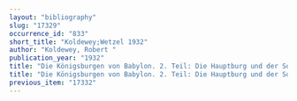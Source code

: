 ```yaml
---
layout: "bibliography"
slug: "17329"
occurrence_id: "833"
short_title: "Koldewey;Wetzel 1932"
author: "Koldewey, Robert "
publication_year: "1932"
title: "Die Königsburgen von Babylon. 2. Teil: Die Hauptburg und der Sommerpalast Nebukadnezars im Hügel Babil, WVDOG 55 (Leipzig)"
title: "Die Königsburgen von Babylon. 2. Teil: Die Hauptburg und der Sommerpalast Nebukadnezars im Hügel Babil, WVDOG 55 (Leipzig)"
previous_item: "17332"
---
```

